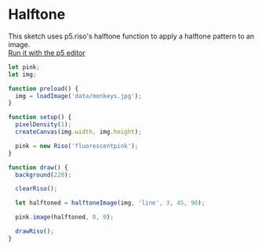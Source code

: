 # Halftone

This sketch uses p5.riso's halftone function to apply a halftone pattern to an image.  
[Run it with the p5 editor](https://editor.p5js.org/rachelehyman/sketches/k3HBcRDXs)

```javascript
let pink;
let img;

function preload() {
  img = loadImage('data/monkeys.jpg');
}

function setup() {
  pixelDensity(1);
  createCanvas(img.width, img.height);

  pink = new Riso('fluorescentpink');
}

function draw() {
  background(220);

  clearRiso();

  let halftoned = halftoneImage(img, 'line', 3, 45, 90);

  pink.image(halftoned, 0, 0);

  drawRiso();
}
```


